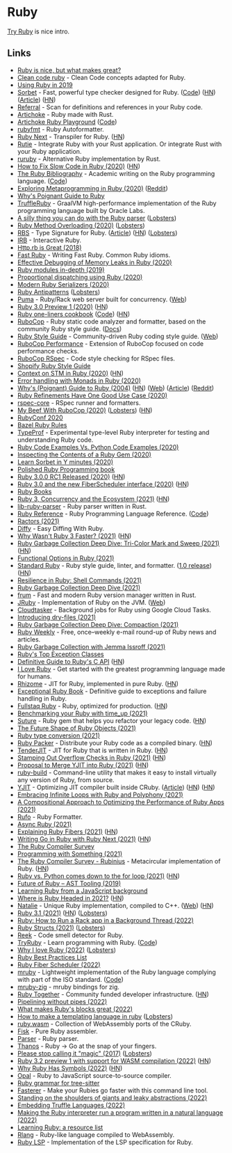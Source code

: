 # Ruby

[Try Ruby](https://try.ruby-lang.org/) is nice intro.

## Links

- [Ruby is nice, but what makes great?](https://www.reddit.com/r/ruby/comments/8ysh41/ruby_is_nice_but_what_makes_great/)
- [Clean code ruby](https://github.com/uohzxela/clean-code-ruby) - Clean Code concepts adapted for Ruby.
- [Using Ruby in 2019](https://jasoncharnes.com/using-ruby-in-2019/)
- [Sorbet](https://sorbet.org/) - Fast, powerful type checker designed for Ruby. ([Code](https://github.com/sorbet/sorbet)) ([HN](https://news.ycombinator.com/item?id=28013797)) ([Article](https://stripe.com/blog/sorbet-stripes-type-checker-for-ruby)) ([HN](https://news.ycombinator.com/item?id=30833555))
- [Referral](https://github.com/testdouble/referral) - Scan for definitions and references in your Ruby code.
- [Artichoke](https://github.com/artichoke/artichoke) - Ruby made with Rust.
- [Artichoke Ruby Playground](https://artichoke.run/) ([Code](https://github.com/artichoke/playground))
- [rubyfmt](https://github.com/penelopezone/rubyfmt) - Ruby Autoformatter.
- [Ruby Next](https://github.com/ruby-next/ruby-next) - Transpiler for Ruby. ([HN](https://news.ycombinator.com/item?id=23078609))
- [Rutie](https://github.com/danielpclark/rutie) - Integrate Ruby with your Rust application. Or integrate Rust with your Ruby application.
- [ruruby](https://github.com/sisshiki1969/ruruby) - Alternative Ruby implementation by Rust.
- [How to Fix Slow Code in Ruby (2020)](https://engineering.shopify.com/blogs/engineering/how-fix-slow-code-ruby) ([HN](https://news.ycombinator.com/item?id=23182127))
- [The Ruby Bibliography](https://rubybib.org/) - Academic writing on the Ruby programming language. ([Code](https://github.com/rubybib/rubybib.org))
- [Exploring Metaprogramming in Ruby (2020)](https://www.halcyon.hr/posts/exploring-metaprogramming-in-ruby/) ([Reddit](https://www.reddit.com/r/ruby/comments/gzsf5y/exploring_metaprogramming_in_ruby/))
- [Why's Poignant Guide to Ruby](http://poignant.guide/)
- [TruffleRuby](https://github.com/oracle/truffleruby) - GraalVM high-performance implementation of the Ruby programming language built by Oracle Labs.
- [A silly thing you can do with the Ruby parser](https://penelope.zone/2019/12/22/a-silly-thing-you-can-do-with-the-ruby-parser.html) ([Lobsters](https://lobste.rs/s/op8zo4/silly_thing_you_can_do_with_ruby_parser))
- [Ruby Method Overloading (2020)](https://lucaguidi.com/2020/07/22/ruby-method-overloading/) ([Lobsters](https://lobste.rs/s/gqsbka/ruby_method_overloading))
- [RBS](https://github.com/ruby/rbs) - Type Signature for Ruby. ([Article](https://developer.squareup.com/blog/the-state-of-ruby-3-typing/)) ([HN](https://news.ycombinator.com/item?id=23989738)) ([Lobsters](https://lobste.rs/s/ujkglz/state_ruby_3_typing))
- [IRB](https://github.com/ruby/irb) - Interactive Ruby.
- [Http.rb is Great (2018)](https://janko.io/httprb-is-great/)
- [Fast Ruby](https://github.com/JuanitoFatas/fast-ruby) - Writing Fast Ruby. Common Ruby idioms.
- [Effective Debugging of Memory Leaks in Ruby (2020)](http://stratus3d.com/blog/2020/08/11/effective-debugging-of-memory-leaks-in-ruby/)
- [Ruby modules in-depth (2019)](https://www.brainstobytes.com/ruby-modules/)
- [Proportional dispatching using Ruby (2020)](https://medium.com/rubycademy/proportional-dispatching-using-ruby-378afbdeb32d)
- [Modern Ruby Serializers (2020)](https://vasilakisfil.social/blog/2020/01/20/modern-ruby-serializers/)
- [Ruby Antipatterns](https://www.alchemists.io/articles/ruby_antipatterns/) ([Lobsters](https://lobste.rs/s/duiirg/ruby_antipatterns))
- [Puma](https://github.com/puma/puma) - Ruby/Rack web server built for concurrency. ([Web](https://puma.io/))
- [Ruby 3.0 Preview 1 (2020)](https://www.ruby-lang.org/en/news/2020/09/25/ruby-3-0-0-preview1-released/) ([HN](https://news.ycombinator.com/item?id=24593093))
- [Ruby one-liners cookbook](https://learnbyexample.github.io/learn_ruby_oneliners/preface.html) ([Code](https://github.com/learnbyexample/learn_ruby_oneliners)) ([HN](https://news.ycombinator.com/item?id=24637797))
- [RuboCop](https://github.com/rubocop-hq/rubocop) - Ruby static code analyzer and formatter, based on the community Ruby style guide. ([Docs](https://docs.rubocop.org/rubocop/1.0/index.html))
- [Ruby Style Guide](https://github.com/rubocop-hq/ruby-style-guide) - Community-driven Ruby coding style guide. ([Web](https://rubystyle.guide/))
- [RuboCop Performance](https://github.com/rubocop-hq/rubocop-performance) - Extension of RuboCop focused on code performance checks.
- [RuboCop RSpec](https://github.com/rubocop-hq/rubocop-rspec) - Code style checking for RSpec files.
- [Shopify Ruby Style Guide](https://github.com/Shopify/ruby-style-guide)
- [Context on STM in Ruby (2020)](https://chrisseaton.com/truffleruby/ruby-stm/) ([HN](https://news.ycombinator.com/item?id=24921657))
- [Error handling with Monads in Ruby (2020)](http://nywkap.com/programming/either-monads-ruby.html)
- [Why's (Poignant) Guide to Ruby (2004)](https://poignant.guide/book/chapter-2.html) ([HN](https://news.ycombinator.com/item?id=25043544)) ([Web](https://poignant.guide/book/)) ([Article](https://github.com/readme/featured/why-the-lucky-stiff)) ([Reddit](https://www.reddit.com/r/programming/comments/qfn5ln/what_we_can_learn_from_why_the_long_lost_open/))
- [Ruby Refinements Have One Good Use Case (2020)](http://www.soulcutter.com/articles/ruby-refinements-have-one-good-use-case.html)
- [rspec-core](https://github.com/rspec/rspec-core) - RSpec runner and formatters.
- [My Beef With RuboCop (2020)](https://www.rubypigeon.com/posts/my-beef-with-rubocop/) ([Lobsters](https://lobste.rs/s/wgi0rn/my_beef_with_rubocop)) ([HN](https://news.ycombinator.com/item?id=25147990))
- [RubyConf 2020](https://www.alchemists.io/articles/ruby_conf_2020/)
- [Bazel Ruby Rules](https://github.com/coinbase/rules_ruby)
- [TypeProf](https://github.com/ruby/typeprof) - Experimental type-level Ruby interpreter for testing and understanding Ruby code.
- [Ruby Code Examples Vs. Python Code Examples (2020)](https://www.connerjensen.com/blog/ruby-code-examples)
- [Inspecting the Contents of a Ruby Gem (2020)](https://batsov.com/articles/2020/12/16/inspecting-the-contents-of-a-ruby-gem/)
- [Learn Sorbet in Y minutes (2020)](https://jdkaplan.dev/blog/learn-sorbet-in-y-minutes/)
- [Polished Ruby Programming book](https://github.com/PacktPublishing/Polished-Ruby-Programming)
- [Ruby 3.0.0 RC1 Released (2020)](https://www.ruby-lang.org/en/news/2020/12/20/ruby-3-0-0-rc1-released/) ([HN](https://news.ycombinator.com/item?id=25494789))
- [Ruby 3.0 and the new FiberScheduler interface (2020)](http://www.wjwh.eu/posts/2020-12-28-ruby-fiber-scheduler-c-extension.html) ([HN](https://news.ycombinator.com/item?id=25560894))
- [Ruby Books](https://planetruby.github.io/books/)
- [Ruby 3, Concurrency and the Ecosystem (2021)](https://kirshatrov.com/2021/01/06/ruby-concurrency-and-ecosystem/) ([HN](https://news.ycombinator.com/item?id=25690212))
- [lib-ruby-parser](https://github.com/lib-ruby-parser/lib-ruby-parser) - Ruby parser written in Rust.
- [Ruby Reference](https://rubyreferences.github.io/rubyref/) - Ruby Programming Language Reference. ([Code](https://github.com/rubyreferences/rubyref))
- [Ractors (2021)](https://brandur.org/nanoglyphs/018-ractors)
- [Diffy](https://github.com/samg/diffy) - Easy Diffing With Ruby.
- [Why Wasn't Ruby 3 Faster? (2021)](https://www.fastruby.io/blog/ruby/performance/why-wasnt-ruby-3-faster.html) ([HN](https://news.ycombinator.com/item?id=26096340))
- [Ruby Garbage Collection Deep Dive: Tri-Color Mark and Sweep (2021)](https://jemma.dev/blog/gc-mark-and-sweep) ([HN](https://news.ycombinator.com/item?id=26182796))
- [Functional Options in Ruby (2021)](https://dmathieu.com/articles/development/ruby-functional-options/)
- [Standard Ruby](https://github.com/testdouble/standard) - Ruby style guide, linter, and formatter. ([1.0 release](https://blog.testdouble.com/posts/2021-03-04-announcing-standard-ruby-1.0/)) ([HN](https://news.ycombinator.com/item?id=26352977))
- [Resilience in Ruby: Shell Commands (2021)](https://www.johnnunemaker.com/resilience-in-ruby-shell-commands/)
- [Ruby Garbage Collection Deep Dive (2021)](https://jemma.dev/blog/gc-internal)
- [frum](https://github.com/TaKO8Ki/frum) - Fast and modern Ruby version manager written in Rust.
- [JRuby](https://github.com/jruby/jruby) - Implementation of Ruby on the JVM. ([Web](https://www.jruby.org/))
- [Cloudtasker](https://github.com/keypup-io/cloudtasker) - Background jobs for Ruby using Google Cloud Tasks.
- [Introducing dry-files (2021)](https://dry-rb.org/news/2021/05/04/introducing-dry-files/)
- [Ruby Garbage Collection Deep Dive: Compaction (2021)](https://jemma.dev/blog/gc-compaction)
- [Ruby Weekly](https://rubyweekly.com/) - Free, once–weekly e-mail round-up of Ruby news and articles.
- [Ruby Garbage Collection with Jemma Issroff (2021)](https://railswithjason.simplecast.com/episodes/093-garbage-collection-with-jemma-issroff)
- [Ruby's Top Exception Classes](https://www.exceptionalcreatures.com/bestiary.html)
- [Definitive Guide to Ruby's C API](https://silverhammermba.github.io/emberb/c/) ([HN](https://news.ycombinator.com/item?id=27172483))
- [I Love Ruby](https://i-love-ruby.gitlab.io/) - Get started with the greatest programming language made for humans.
- [Rhizome](https://github.com/chrisseaton/rhizome) - JIT for Ruby, implemented in pure Ruby. ([HN](https://news.ycombinator.com/item?id=27581257))
- [Exceptional Ruby Book](https://store.avdi.codes/#NWtnk) - Definitive guide to exceptions and failure handling in Ruby.
- [Fullstaq Ruby](https://fullstaqruby.org/) - Ruby, optimized for production. ([HN](https://news.ycombinator.com/item?id=27865776))
- [Benchmarking your Ruby with time_up (2021)](https://blog.testdouble.com/posts/2021-07-19-benchmarking-your-ruby-with-time_up/)
- [Suture](https://github.com/testdouble/suture) - Ruby gem that helps you refactor your legacy code. ([HN](https://news.ycombinator.com/item?id=28424217))
- [The Future Shape of Ruby Objects (2021)](https://chrisseaton.com/truffleruby/rubykaigi21/)
- [Ruby type conversion (2021)](https://kddnewton.com/2021/09/09/ruby-type-conversion.html)
- [Ruby Packer](https://github.com/pmq20/ruby-packer) - Distribute your Ruby code as a compiled binary. ([HN](https://news.ycombinator.com/item?id=28601055))
- [TenderJIT](https://github.com/tenderlove/tenderjit) - JIT for Ruby that is written in Ruby. ([HN](https://news.ycombinator.com/item?id=28613682))
- [Stamping Out Overflow Checks in Ruby (2021)](https://chrisseaton.com/truffleruby/stamping-out-overflow-checks/) ([HN](https://news.ycombinator.com/item?id=28661051))
- [Proposal to Merge YJIT into Ruby (2021)](https://bugs.ruby-lang.org/issues/18229) ([HN](https://news.ycombinator.com/item?id=28691048))
- [ruby-build](https://github.com/rbenv/ruby-build) - Command-line utility that makes it easy to install virtually any version of Ruby, from source.
- [YJIT](https://github.com/Shopify/yjit) - Optimizing JIT compiler built inside CRuby. ([Article](https://shopify.engineering/yjit-just-in-time-compiler-cruby)) ([HN](https://news.ycombinator.com/item?id=28874283)) ([HN](https://news.ycombinator.com/item?id=28938446))
- [Embracing Infinite Loops with Ruby and Polyphony (2021)](https://noteflakes.com/articles/2021-10-14-embracing-infinite-loops)
- [A Compositional Approach to Optimizing the Performance of Ruby Apps (2021)](https://noteflakes.com/articles/2021-10-05-a-compositional-approach-to-ruby-performance)
- [Rufo](https://github.com/ruby-formatter/rufo) - Ruby Formatter.
- [Async Ruby (2021)](https://brunosutic.com/blog/async-ruby)
- [Explaining Ruby Fibers (2021)](https://noteflakes.com/articles/2021-10-20-explaining-ruby-fibers) ([HN](https://news.ycombinator.com/item?id=29036818))
- [Writing Go in Ruby with Ruby Next (2021)](https://evilmartians.com/chronicles/a-no-go-fantasy-writing-go-in-ruby-with-ruby-next) ([HN](https://news.ycombinator.com/item?id=29170736))
- [The Ruby Compiler Survey](https://ruby-compilers.com/)
- [Programming with Something (2021)](https://tomstu.art/programming-with-something)
- [The Ruby Compiler Survey - Rubinius](https://ruby-compilers.com/rubinius/) - Metacircular implementation of Ruby. ([HN](https://news.ycombinator.com/item?id=29178232))
- [Ruby vs. Python comes down to the for loop (2021)](https://softwaredoug.com/blog/2021/11/12/ruby-vs-python-for-loop.html) ([HN](https://news.ycombinator.com/item?id=29199810))
- [Future of Ruby – AST Tooling (2019)](https://dev.to/baweaver/future-of-ruby-ast-tooling-9i1)
- [Learning Ruby from a JavaScript background](https://github.com/gauthamchandra/learning-ruby-from-js)
- [Where is Ruby Headed in 2021?](https://bignerdranch.com/blog/where-is-ruby-headed-in-2021/) ([HN](https://news.ycombinator.com/item?id=29272682))
- [Natalie](https://github.com/seven1m/natalie) - Unique Ruby implementation, compiled to C++. ([Web](https://natalie-lang.org/)) ([HN](https://news.ycombinator.com/item?id=29660883))
- [Ruby 3.1 (2021)](https://www.ruby-lang.org/en/news/2021/12/25/ruby-3-1-0-released/) ([HN](https://news.ycombinator.com/item?id=29682920)) ([Lobsters](https://lobste.rs/s/ssmdf4/ruby_3_1_0_released))
- [Ruby: How to Run a Rack app in a Background Thread (2022)](https://www.johnnunemaker.com/ruby-rack-background-thread/)
- [Ruby Structs (2021)](https://www.alchemists.io/articles/ruby_structs/) ([Lobsters](https://lobste.rs/s/ct0tpf/ruby_structs))
- [Reek](https://github.com/troessner/reek) - Code smell detector for Ruby.
- [TryRuby](https://try.ruby-lang.org/) - Learn programming with Ruby. ([Code](https://github.com/ruby/TryRuby))
- [Why I love Ruby (2022)](https://dev.to/asterite/why-i-love-ruby-part-1-20h2) ([Lobsters](https://lobste.rs/s/f9syni/why_i_love_ruby))
- [Ruby Best Practices List](https://github.com/hexdevs/ruby-best-practices-list)
- [Ruby Fiber Scheduler (2022)](https://brunosutic.com/blog/ruby-fiber-scheduler)
- [mruby](https://mruby.org/) - Lightweight implementation of the Ruby language complying with part of the ISO standard. ([Code](https://github.com/mruby/mruby))
- [mruby-zig](https://github.com/dantecatalfamo/mruby-zig) - mruby bindings for zig.
- [Ruby Together](https://rubytogether.org/) - Community funded developer infrastructure. ([HN](https://news.ycombinator.com/item?id=30622186))
- [Pipelining without pipes (2022)](https://thoughtbot.com/blog/pipelining-without-pipes-in-ruby)
- [What makes Ruby's blocks great (2022)](https://maxlap.dev/blog/2022/02/10/what-makes-ruby-blocks-great.html)
- [How to make a templating language in ruby](https://dorianmarie.fr/template/1.html) ([Lobsters](https://lobste.rs/s/nzjf01/how_make_templating_language_part_1))
- [ruby.wasm](https://github.com/kateinoigakukun/ruby.wasm) - Collection of WebAssembly ports of the CRuby.
- [Fisk](https://github.com/tenderlove/fisk) - Pure Ruby assembler.
- [Parser](https://github.com/whitequark/parser) - Ruby parser.
- [Thanos](https://github.com/redneckbeard/thanos) - Ruby -> Go at the snap of your fingers.
- [Please stop calling it "magic" (2017)](https://zverok.space/blog/2017-10-22-stop-magic.html) ([Lobsters](https://lobste.rs/s/3odol5/please_stop_calling_it_magic))
- [Ruby 3.2 preview 1 with support for WASM compilation (2022)](https://www.ruby-lang.org/en/news/2022/04/03/ruby-3-2-0-preview1-released/) ([HN](https://news.ycombinator.com/item?id=30947793))
- [Why Ruby Has Symbols (2022)](https://dmitrytsepelev.dev/why-has-ruby-symbols) ([HN](https://news.ycombinator.com/item?id=31024363))
- [Opal](https://github.com/opal/opal) - Ruby to JavaScript source-to-source compiler.
- [Ruby grammar for tree-sitter](https://github.com/tree-sitter/tree-sitter-ruby)
- [Fasterer](https://github.com/DamirSvrtan/fasterer) - Make your Rubies go faster with this command line tool.
- [Standing on the shoulders of giants and leaky abstractions (2022)](https://honeyryderchuck.gitlab.io/httpx/2022/05/04/standing-on-the-shoulders-of-giants-and-leaky-abstractions.html)
- [Embedding Truffle Languages (2022)](https://nirvdrum.com/2022/05/09/truffle-language-embedding.html)
- [Making the Ruby interpreter run a program written in a natural language (2022)](https://dmitrytsepelev.dev/natural-language-programming-with-ruby)
- [Learning Ruby: a resource list](https://github.com/fpsvogel/learn-ruby-and-cs)
- [Rlang](https://github.com/ljulliar/rlang) - Ruby-like language compiled to WebAssembly.
- [Ruby LSP](https://github.com/Shopify/ruby-lsp) - Implementation of the LSP specification for Ruby.
